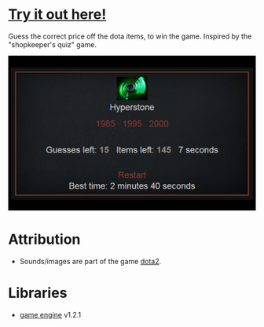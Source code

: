# [Try it out here!](https://nbpt.eu/games/dota_items) #

Guess the correct price off the dota items, to win the game. Inspired by the "shopkeeper's quiz" game.

![Game Image](images/promotion/promotion1.png "Game Image")

# Attribution #

- Sounds/images are part of the game [dota2](https://www.dota2.com/).

# Libraries #

- [game engine](https://bitbucket.org/drk4/game_engine) v1.2.1

